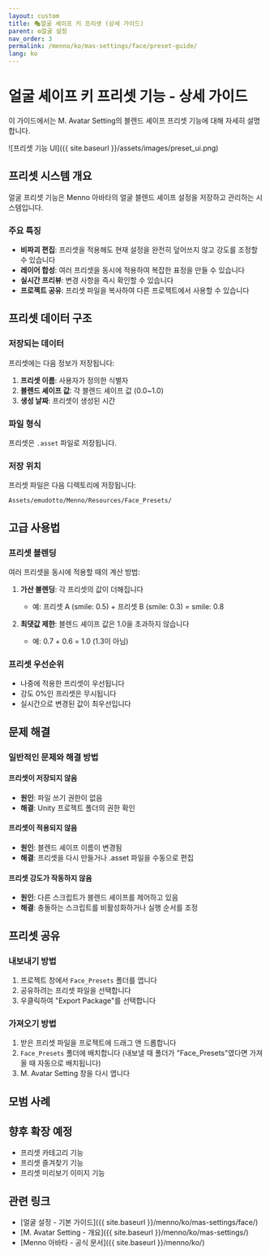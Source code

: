 ```yaml
---
layout: custom
title: 🎭얼굴 셰이프 키 프리셋 (상세 가이드)
parent: ⚙️얼굴 설정
nav_order: 3
permalink: /menno/ko/mas-settings/face/preset-guide/
lang: ko
---
```


# 얼굴 셰이프 키 프리셋 기능 - 상세 가이드

이 가이드에서는 M. Avatar Setting의 블렌드 셰이프 프리셋 기능에 대해 자세히 설명합니다.

![프리셋 기능 UI]({{ site.baseurl }}/assets/images/preset_ui.png)

## 프리셋 시스템 개요

얼굴 프리셋 기능은 Menno 아바타의 얼굴 블렌드 셰이프 설정을 저장하고 관리하는 시스템입니다.

### 주요 특징

- **비파괴 편집**: 프리셋을 적용해도 현재 설정을 완전히 덮어쓰지 않고 강도를 조정할 수 있습니다
- **레이어 합성**: 여러 프리셋을 동시에 적용하여 복잡한 표정을 만들 수 있습니다
- **실시간 프리뷰**: 변경 사항을 즉시 확인할 수 있습니다
- **프로젝트 공유**: 프리셋 파일을 복사하여 다른 프로젝트에서 사용할 수 있습니다

## 프리셋 데이터 구조

### 저장되는 데이터

프리셋에는 다음 정보가 저장됩니다:

1. **프리셋 이름**: 사용자가 정의한 식별자
2. **블렌드 셰이프 값**: 각 블렌드 셰이프 값 (0.0~1.0)
3. **생성 날짜**: 프리셋이 생성된 시간

### 파일 형식

프리셋은 `.asset` 파일로 저장됩니다.

### 저장 위치

프리셋 파일은 다음 디렉토리에 저장됩니다:
```
Assets/emudotto/Menno/Resources/Face_Presets/
```

## 고급 사용법

### 프리셋 블렌딩

여러 프리셋을 동시에 적용할 때의 계산 방법:

1. **가산 블렌딩**: 각 프리셋의 값이 더해집니다
   - 예: 프리셋 A (smile: 0.5) + 프리셋 B (smile: 0.3) = smile: 0.8

2. **최댓값 제한**: 블렌드 셰이프 값은 1.0을 초과하지 않습니다
   - 예: 0.7 + 0.6 = 1.0 (1.3이 아님)

### 프리셋 우선순위

- 나중에 적용한 프리셋이 우선됩니다
- 강도 0%인 프리셋은 무시됩니다
- 실시간으로 변경된 값이 최우선입니다

## 문제 해결

### 일반적인 문제와 해결 방법

#### 프리셋이 저장되지 않음
- **원인**: 파일 쓰기 권한이 없음
- **해결**: Unity 프로젝트 폴더의 권한 확인

#### 프리셋이 적용되지 않음
- **원인**: 블렌드 셰이프 이름이 변경됨
- **해결**: 프리셋을 다시 만들거나 .asset 파일을 수동으로 편집

#### 프리셋 강도가 작동하지 않음
- **원인**: 다른 스크립트가 블렌드 셰이프를 제어하고 있음
- **해결**: 충돌하는 스크립트를 비활성화하거나 실행 순서를 조정

## 프리셋 공유

### 내보내기 방법

1. 프로젝트 창에서 `Face_Presets` 폴더를 엽니다
2. 공유하려는 프리셋 파일을 선택합니다
3. 우클릭하여 "Export Package"를 선택합니다

### 가져오기 방법

1. 받은 프리셋 파일을 프로젝트에 드래그 앤 드롭합니다
2. `Face_Presets` 폴더에 배치합니다 (내보낼 때 폴더가 "Face_Presets"였다면 가져올 때 자동으로 배치됩니다)
3. M. Avatar Setting 창을 다시 엽니다

## 모범 사례

## 향후 확장 예정

- 프리셋 카테고리 기능
- 프리셋 즐겨찾기 기능
- 프리셋 미리보기 이미지 기능

## 관련 링크

- [얼굴 설정 - 기본 가이드]({{ site.baseurl }}/menno/ko/mas-settings/face/)
- [M. Avatar Setting - 개요]({{ site.baseurl }}/menno/ko/mas-settings/)
- [Menno 아바타 - 공식 문서]({{ site.baseurl }}/menno/ko/) 